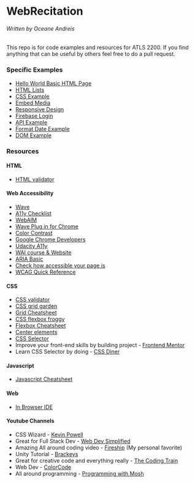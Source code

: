 # WebRecitation

###### Written by Oceane Andreis

This repo is for code examples and resources for ATLS 2200. If you find anything that can be useful by others feel free to do a pull request.

### Specific Examples

- [Hello World Basic HTML Page](Jan14-Lab1.html)
- [HTML Lists](Jan28-Lab3.html)
- [CSS Example](Feb12-CSS.html)
- [Embed Media](Feb04-Lab4.html)
- [Responsive Design](ResponsiveDesign/index.html)
- [Firebase Login](https://github.com/Oceanestars/WebRecitation/tree/master/LoginDemo)
- [API Example](API-Example/index.html)
- [Format Date Example](FormatDate.html)
- [DOM Example](DOM-Example/index.html)

### Resources

#### HTML

- [HTML validator](https://validator.w3.org/#validate_by_upload)

#### Web Accessibility

- [Wave](https://wave.webaim.org/)
- [A11y Checklist](https://www.a11yproject.com/checklist/)
- [WebAIM](https://webaim.org/standards/wcag/checklist)
- [Wave Plug in for Chrome](https://chrome.google.com/webstore/detail/wave-evaluation-tool/jbbplnpkjmmeebjpijfedlgcdilocofh)
- [Color Contrast](https://accessibleweb.com/color-contrast-checker/)
- [Google Chrome Developers](https://www.youtube.com/channel/UCnUYZLuoy1rq1aVMwx4aTzw)
- [Udacity A11y](http://udacity.github.io/ud891/)
- [WAI course & Website](https://www.w3.org/WAI/fundamentals/foundations-course/)
- [ARIA Basic](https://developer.mozilla.org/en-US/docs/Learn/Accessibility/WAI-ARIA_basics)
- [Check how accessible your page is](https://www.accessiblemetrics.com/)
- [WCAG Quick Reference](https://www.w3.org/WAI/WCAG21/quickref/)

#### CSS

- [CSS validator](https://jigsaw.w3.org/css-validator/#validate_by_upload)
- [CSS grid garden](http://cssgridgarden.com/)
- [Grid Cheatsheet](https://grid.malven.co/)
- [CSS flexbox froggy](https://codepip.com/games/flexbox-froggy/)
- [Flexbox Cheatsheet](https://flexboxsheet.com/)
- [Center elements](https://www.freecodecamp.org/news/how-to-center-anything-with-css-align-a-div-text-and-more/)
- [CSS Selector](https://code.tutsplus.com/tutorials/the-30-css-selectors-you-must-memorize--net-16048)
- Improve your front-end skills by building project - [Frontend Mentor](https://www.frontendmentor.io/)
- Learn CSS Selector by doing - [CSS Diner](https://flukeout.github.io/)

#### Javascript

- [Javascript Cheatsheet](https://websitesetup.org/wp-content/uploads/2018/04/wsu-js-cheat-sheet.pdf)

#### Web

- [In Browser IDE](https://repl.it/ "In Browser IDE")

#### Youtube Channels

- CSS Wizard - [Kevin Powell](https://www.youtube.com/user/KepowOb)
- Great for Full Stack Dev - [Web Dev Simplified](https://www.youtube.com/channel/UCFbNIlppjAuEX4znoulh0Cw)
- Amazing All around coding video - [Fireship](https://www.youtube.com/channel/UCsBjURrPoezykLs9EqgamOA) (My personal favorite)
- Unity Tutorial - [Brackeys](https://www.youtube.com/user/Brackeys)
- Great for creative code and everything really - [The Coding Train](https://www.youtube.com/user/shiffman)
- Web Dev - [ColorCode](https://www.youtube.com/channel/UCHa8J-xnRYOg5VuudfWpBgg)
- All around programming - [Programming with Mosh](https://www.youtube.com/channel/UCWv7vMbMWH4-V0ZXdmDpPBA)
